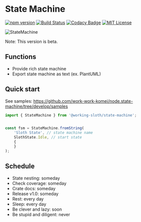 # State Machine

[![npm version](https://badge.fury.io/js/%40working-sloth%2Fstate-machine.svg)](https://badge.fury.io/js/%40working-sloth%2Fstate-machine)
[![Build Status](https://travis-ci.org/work-work-komei/node.state-machine.svg?branch=develop)](https://travis-ci.org/work-work-komei/node.state-machine)
[![Codacy Badge](https://api.codacy.com/project/badge/Grade/03db41b395194a168573c9b647f9db24)](https://app.codacy.com/app/work-work-komei/node.state-machine?utm_source=github.com&utm_medium=referral&utm_content=work-work-komei/node.state-machine&utm_campaign=Badge_Grade_Dashboard)
[![MIT License](http://img.shields.io/badge/license-MIT-blue.svg?style=flat)](LICENSE)

![StateMachine](https://github.com/work-work-komei/node.state-machine/blob/develop/samples/SlothState.png)

Note: This version is beta.

## Functions
 - Provide rich state machine
 - Export state machine as text (ex. PlantUML)

## Quick start
 See samples: https://github.com/work-work-komei/node.state-machine/tree/develop/samples
```js
import { StateMachine } from '@working-sloth/state-machine';


const fsm = StateMachine.fromString(
    'Sloth State', // state machine name
    SlothState.Idle, // start state
    {
    }
);
```

## Schedule
 - State nesting: someday
 - Check coverage: someday
 - Crate docs: someday
 - Release v1.0: someday
 - Rest: every day
 - Sleep: every day
 - Be clever and lazy: soon
 - Be stupid and diligent: never
